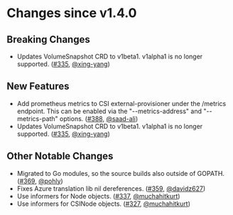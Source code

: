 # Changes since v1.4.0

## Breaking Changes

- Updates VolumeSnapshot CRD to v1beta1. v1alpha1 is no longer supported. ([#335](https://github.com/kubernetes-csi/external-provisioner/pull/335), [@xing-yang](https://github.com/xing-yang))

## New Features

- Add prometheus metrics to CSI external-provisioner under the /metrics endpoint. This can be enabled via the "--metrics-address" and "--metrics-path" options. ([#388](https://github.com/kubernetes-csi/external-provisioner/pull/388), [@saad-ali](https://github.com/saad-ali))
- Updates VolumeSnapshot CRD to v1beta1. v1alpha1 is no longer supported. ([#335](https://github.com/kubernetes-csi/external-provisioner/pull/335), [@xing-yang](https://github.com/xing-yang))

## Other Notable Changes

- Migrated to Go modules, so the source builds also outside of GOPATH. ([#369](https://github.com/kubernetes-csi/external-provisioner/pull/369), [@pohly](https://github.com/pohly))
- Fixes Azure translation lib nil dereferences. ([#359](https://github.com/kubernetes-csi/external-provisioner/pull/359), [@davidz627](https://github.com/davidz627))
- Use informers for Node objects. ([#337](https://github.com/kubernetes-csi/external-provisioner/pull/337), [@muchahitkurt](https://github.com/muchahitkurt))
- Use informers for CSINode objects. ([#327](https://github.com/kubernetes-csi/external-provisioner/pull/327), [@muchahitkurt](https://github.com/muchahitkurt))
